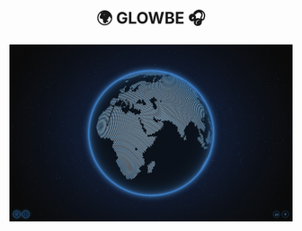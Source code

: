 <h1 align="center">🌍 GLOWBE 🎧</h1>

<div align="center">
    <a href="https://glowbe.vercel.app/"><img src="https://github.com/rakheshkrishna2005/globe/blob/master/public/WEB.png" alt="Glowbe Website"></a>
</div>
